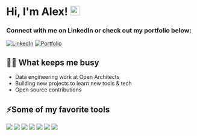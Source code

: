 # Hi, I'm Alex! <img src="https://media.giphy.com/media/hvRJCLFzcasrR4ia7z/giphy.gif" width="25px">

### Connect with me on LinkedIn or check out my portfolio below:

[![LinkedIn](https://img.shields.io/badge/-LinkedIn-blue?style=flat-square&logo=linkedin&logoColor=white)](https://www.linkedin.com/in/alexbzdel)
[![Portfolio](https://img.shields.io/badge/-Portfolio-181717?style=flat-square&logo=github&logoColor=white)](https://abzdel.github.io/)

## 👨‍💻 What keeps me busy
* Data engineering work at Open Architects
* Building new projects to learn new tools & tech
* Open source contributions

## ⚡Some of my favorite tools
![](https://img.shields.io/badge/-Python-3776AB?logo=python&logoColor=white&style=flat)
![](https://img.shields.io/badge/-Rust-000000?logo=rust&logoColor=white&style=flat)
![](https://img.shields.io/badge/-MySQL-00000F?logo=mysql&logoColor=white&style=flat)
![](https://img.shields.io/badge/-Linux-FCC624?logo=linux&logoColor=white&style=flat)
![](https://img.shields.io/badge/-Git-E44C30?logo=git&logoColor=white&style=flat)
![](https://img.shields.io/badge/-Docker-2496ED?logo=docker&logoColor=white&style=flat)
![](https://img.shields.io/badge/-Amazon_AWS-232F3E?logo=amazon-aws&logoColor=white&style=flat)



